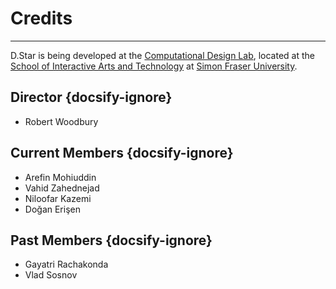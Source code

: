 # Credits

***

D.Star is being developed at the [Computational Design Lab](http://www.computationaldesign.ca/), located at the [School of Interactive Arts and Technology](https://www.sfu.ca/siat.html) at [Simon Fraser University](https://www.sfu.ca/).

## Director {docsify-ignore}

* Robert Woodbury

## Current Members {docsify-ignore}

* Arefin Mohiuddin
* Vahid Zahednejad
* Niloofar Kazemi
* Doğan Erişen

## Past Members {docsify-ignore}

* Gayatri Rachakonda
* Vlad Sosnov
